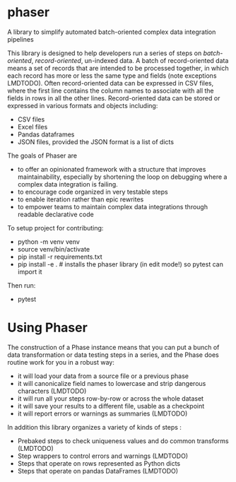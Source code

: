 # phaser

A library to simplify automated batch-oriented complex data integration pipelines

This library is designed to help developers run a series of steps on _batch-oriented_,
_record-oriented_, un-indexed data.  A batch of record-oriented data means a set of records
that are intended to be processed together, in which each record has more or less the same
type and fields (note exceptions LMDTODO).  Often record-oriented data can be expressed in
CSV files, where the first line
contains the column names to associate with all the fields in rows in all the other lines.
Record-oriented data can be stored or expressed in various formats and objects including:
* CSV files
* Excel files
* Pandas dataframes
* JSON files, provided the JSON format is a list of dicts

The goals of Phaser are
* to offer an opinionated framework with a structure that improves maintainability, especially
by shortening the loop on debugging where a complex data integration is failing.
* to encourage code organized in very testable steps
* to enable iteration rather than epic rewrites
* to empower teams to maintain complex data integrations through readable declarative code


To setup project for contributing:
* python -m venv venv
* source venv/bin/activate
* pip install -r requirements.txt
* pip install -e .  # installs the phaser library (in edit mode!) so pytest can import it

Then run:
* pytest


# Using Phaser

The construction of a Phase instance means that you can put a bunch of data transformation or
data testing steps in a series, and the Phase does routine work for you in a robust way:
* it will load your data from a source file or a previous phase
* it will canonicalize field names to lowercase and strip dangerous characters (LMDTODO)
* it will run all your steps row-by-row or across the whole dataset
* it will save your results to a different file, usable as a checkpoint
* it will report errors or warnings as summaries (LMDTODO)

In addition this library organizes a variety of kinds of steps :
* Prebaked steps to check uniqueness values and do common transforms (LMDTODO)
* Step wrappers to control errors and warnings (LMDTODO)
* Steps that operate on rows represented as Python dicts
* Steps that operate on pandas DataFrames (LMDTODO)
